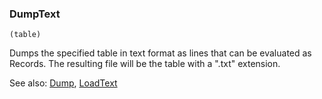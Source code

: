 ### DumpText

``` suneido
(table)
```

Dumps the specified table in text format as lines that can be evaluated as Records.
The resulting file will be the table with a ".txt" extension.

See also:
[Dump](<../../Database/Reference/Dump.md>),
[LoadText](<LoadText.md>)